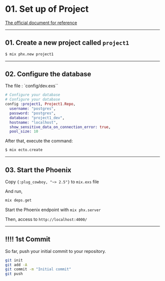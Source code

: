 # 01. Set up of Project

[The official document for reference](https://hexdocs.pm/phoenix/overview.html)

----

## 01. Create a new project called `project1`

```bash
$ mix phx.new project1
```
----

## 02. Configure the database

The file : `config/dev.exs``

```elixir
# Configure your database
# Configure your database
config :project1, Project1.Repo,
  username: "postgres",
  password: "postgres",
  database: "project1_dev",
  hostname: "localhost",
  show_sensitive_data_on_connection_error: true,
  pool_size: 10
```
After that, execute the command:

```bash
$ mix ecto.create
```
----

## 03. Start the Phoenix 

Copy `{:plug_cowboy, "~> 2.5"}` to `mix.exs` file

And run,

```bash
mix deps.get
```

Start the Phoenix endpoint with `mix phx.server`

Then, access to `http://localhost:4000/`

----

## !!!! 1st Commit

So far, push your initial commit to your repository.

```bash
git init
git add -A
git commit -m "Initial commit"
git push
```

